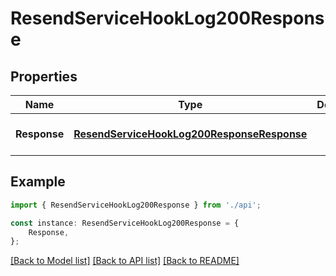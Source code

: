 # ResendServiceHookLog200Response


## Properties

Name | Type | Description | Notes
------------ | ------------- | ------------- | -------------
**Response** | [**ResendServiceHookLog200ResponseResponse**](ResendServiceHookLog200ResponseResponse.md) |  | [optional] [default to undefined]

## Example

```typescript
import { ResendServiceHookLog200Response } from './api';

const instance: ResendServiceHookLog200Response = {
    Response,
};
```

[[Back to Model list]](../README.md#documentation-for-models) [[Back to API list]](../README.md#documentation-for-api-endpoints) [[Back to README]](../README.md)
